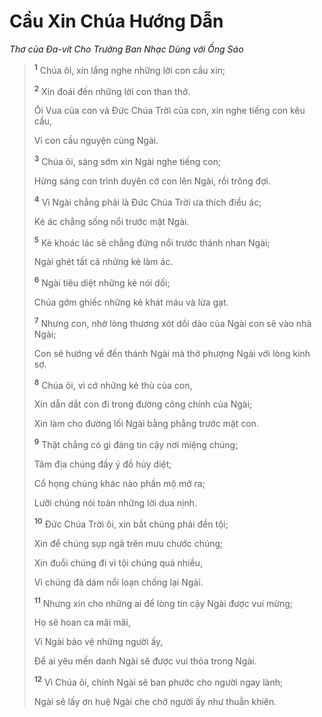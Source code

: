 # Cầu Xin Chúa Hướng Dẫn

_Thơ của Ða-vít Cho Trưởng Ban Nhạc Dùng với Ống Sáo_

> <sup><b>1</b></sup> Chúa ôi, xin lắng nghe những lời con cầu xin;
>
> <sup><b>2</b></sup> Xin đoái đến những lời con than thở.
>
> Ôi Vua của con và Ðức Chúa Trời của con, xin nghe tiếng con kêu cầu,
>
> Vì con cầu nguyện cùng Ngài.
>
> <sup><b>3</b></sup> Chúa ôi, sáng sớm xin Ngài nghe tiếng con;
>
> Hừng sáng con trình duyên cớ con lên Ngài, rồi trông đợi.
>
> <sup><b>4</b></sup> Vì Ngài chẳng phải là Ðức Chúa Trời ưa thích điều ác;
>
> Kẻ ác chẳng sống nổi trước mặt Ngài.
>
> <sup><b>5</b></sup> Kẻ khoác lác sẽ chẳng đứng nổi trước thánh nhan Ngài;
>
> Ngài ghét tất cả những kẻ làm ác.
>
> <sup><b>6</b></sup> Ngài tiêu diệt những kẻ nói dối;
>
> Chúa gớm ghiếc những kẻ khát máu và lừa gạt.
>
> <sup><b>7</b></sup> Nhưng con, nhờ lòng thương xót dồi dào của Ngài con sẽ vào nhà Ngài;
>
> Con sẽ hướng về đền thánh Ngài mà thờ phượng Ngài với lòng kính sợ.
>
> <sup><b>8</b></sup> Chúa ôi, vì cớ những kẻ thù của con,
>
> Xin dẫn dắt con đi trong đường công chính của Ngài;
>
> Xin làm cho đường lối Ngài bằng phẳng trước mặt con.
>
> <sup><b>9</b></sup> Thật chẳng có gì đáng tin cậy nơi miệng chúng;
>
> Tâm địa chúng đầy ý đồ hủy diệt;
>
> Cổ họng chúng khác nào phần mộ mở ra;
>
> Lưỡi chúng nói toàn những lời dua nịnh.
>
> <sup><b>10</b></sup> Ðức Chúa Trời ôi, xin bắt chúng phải đền tội;
>
> Xin để chúng sụp ngã trên mưu chước chúng;
>
> Xin đuổi chúng đi vì tội chúng quá nhiều,
>
> Vì chúng đã dám nổi loạn chống lại Ngài.
>
> <sup><b>11</b></sup> Nhưng xin cho những ai để lòng tin cậy Ngài được vui mừng;
>
> Họ sẽ hoan ca mãi mãi,
>
> Vì Ngài bảo vệ những người ấy,
>
> Ðể ai yêu mến danh Ngài sẽ được vui thỏa trong Ngài.
>
> <sup><b>12</b></sup> Vì Chúa ôi, chính Ngài sẽ ban phước cho người ngay lành;
>
> Ngài sẽ lấy ơn huệ Ngài che chở người ấy như thuẫn khiên.
